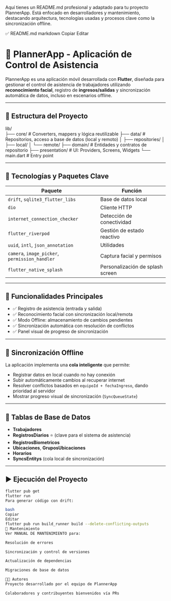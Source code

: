 Aquí tienes un README.md profesional y adaptado para tu proyecto PlannerApp. Está enfocado en desarrolladores y mantenimiento, destacando arquitectura, tecnologías usadas y procesos clave como la sincronización offline.

✅ README.md
markdown
Copiar
Editar
# 📱 PlannerApp - Aplicación de Control de Asistencia

PlannerApp es una aplicación móvil desarrollada con **Flutter**, diseñada para gestionar el control de asistencia de trabajadores utilizando **reconocimiento facial**, registro de **ingresos/salidas** y sincronización automática de datos, incluso en escenarios offline.

---

## 📂 Estructura del Proyecto

lib/                                                                                                                                                                                                                                                                        
 ├── core/ # Converters, mappers y lógica reutilizable
 ├── data/ # Repositorios, acceso a base de datos (local y remoto)
 │ ├── repositories/
 │ ├── local/
 │ └── remote/
 ├── domain/ # Entidades y contratos de repositorio
 ├── presentation/ # UI: Providers, Screens, Widgets
 └── main.dart # Entry point


---

## 🔧 Tecnologías y Paquetes Clave

| Paquete | Función |
|--------|--------|
| `drift`, `sqlite3_flutter_libs` | Base de datos local |
| `dio` | Cliente HTTP |
| `internet_connection_checker` | Detección de conectividad |
| `flutter_riverpod` | Gestión de estado reactivo |
| `uuid`, `intl`, `json_annotation` | Utilidades |
| `camera`, `image_picker`, `permission_handler` | Captura facial y permisos |
| `flutter_native_splash` | Personalización de splash screen |

---

## 🧠 Funcionalidades Principales

- ✅ Registro de asistencia (entrada y salida)
- ✅ Reconocimiento facial con sincronización local/remota
- ✅ Modo Offline: almacenamiento de cambios pendientes
- ✅ Sincronización automática con resolución de conflictos
- ✅ Panel visual de progreso de sincronización

---

## 🔄 Sincronización Offline

La aplicación implementa una **cola inteligente** que permite:

- Registrar datos en local cuando no hay conexión
- Subir automáticamente cambios al recuperar internet
- Resolver conflictos basados en `equipoId + fechaIngreso`, dando prioridad al servidor
- Mostrar progreso visual de sincronización (`SyncQueueState`)

---

## 🧱 Tablas de Base de Datos

- **Trabajadores**
- **RegistrosDiarios** ⭐ (clave para el sistema de asistencia)
- **RegistrosBiometricos**
- **Ubicaciones**, **GruposUbicaciones**
- **Horarios**
- **SyncsEntitys** (cola local de sincronización)

---

## ▶️ Ejecución del Proyecto

```bash
flutter pub get
flutter run
Para generar código con drift:

bash
Copiar
Editar
flutter pub run build_runner build --delete-conflicting-outputs
🚨 Mantenimiento
Ver MANUAL DE MANTENIMIENTO para:

Resolución de errores

Sincronización y control de versiones

Actualización de dependencias

Migraciones de base de datos

👨‍💻 Autores
Proyecto desarrollado por el equipo de PlannerApp

Colaboradores y contribuyentes bienvenidos vía PRs
